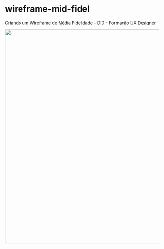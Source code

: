 # wireframe-mid-fidel
Criando um Wireframe de Média Fidelidade - DIO - Formação UX Designer

<div align="center">
  <img src="https://private-user-images.githubusercontent.com/18041047/346188569-fca06473-31cd-42f0-b1e3-f69511f9ad0c.png" width="700px"
</div>

